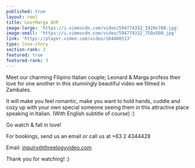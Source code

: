 ```yaml
---
published: true
layout: reel
title: Leo+Marga AVP
image-large: 'https://i.vimeocdn.com/video/594774332_1920x700.jpg'
image-small: 'https://i.vimeocdn.com/video/594774332_750x500.jpg'
link: 'https://player.vimeo.com/video/164400513'
type: love-story
section-rank: 3
featured: true
featured-rank: 3
---
```

Meet our charming Filipino Italian couple; Leonard & Marga profess their love for one another in this stunningly beautiful video we filmed in Zambales.

It will make you feel romantic, make you want to hold hands, cuddle and cozy up with your own special someone seeing them in this attractive place speaking in Italian. (With English subtitle of course) :)

Go watch & fall in love! 

For bookings, send us an email or call us at +63 2 4344428

Email: inquiry@threelogyvideo.com

Thank you for watching! :)
